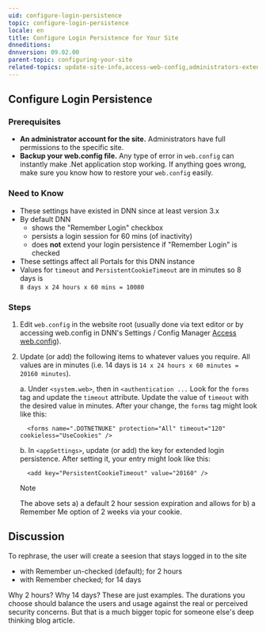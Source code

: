 ```yaml
---
uid: configure-login-persistence
topic: configure-login-persistence
locale: en
title: Configure Login Persistence for Your Site
dnneditions:
dnnversion: 09.02.00
parent-topic: configuring-your-site
related-topics: update-site-info,access-web-config,administrators-extensions-overview
---
```


## Configure Login Persistence

### Prerequisites

- **An administrator account for the site.** Administrators have full permissions to the specific site.
- **Backup your web.config file.** Any type of error in `web.config` can instantly make .Net application stop working. If anything goes wrong, make sure you know how to restore your `web.config` easily.

### Need to Know

- These settings have existed in DNN since at least version 3.x
- By default DNN
  - shows the "Remember Login" checkbox
  - persists a login session for 60 mins (of inactivity)
  - does **not** extend your login persistence if "Remember Login" is checked
- These settings affect all Portals for this DNN instance
- Values for `timeout` and `PersistentCookieTimeout` are in minutes so 8 days is<br>`8 days x 24 hours x 60 mins = 10080`

### Steps

1.  Edit `web.config` in the website root (usually done via text editor or by accessing web.config in DNN's Settings / Config Manager [Access web.config](xref:access-web-config)).

2.  Update (or add) the following items to whatever values you require. All values are in minutes (i.e. 14 days is `14 x 24 hours x 60 minutes = 20160 minutes`).

    a. Under `<system.web>`, then in `<authentication ...` Look for the `forms` tag and update the `timeout` attribute. Update the value of `timeout` with the desired value in minutes. After your change, the `forms` tag might look like this:

    ```
      <forms name=".DOTNETNUKE" protection="All" timeout="120" cookieless="UseCookies" />
    ```

    b. In `<appSettings>`, update (or add) the key for extended login persistence. After setting it, your entry might look like this:

    ```
      <add key="PersistentCookieTimeout" value="20160" />
    ```

    > [!NOTE]
    > The above sets a) a default 2 hour session expiration and allows for b) a Remember Me option of 2 weeks via your cookie.

## Discussion

To rephrase, the user will create a seesion that stays logged in to the site

- with Remember un-checked (default); for 2 hours
- with Remember checked; for 14 days

Why 2 hours? Why 14 days? These are just examples. The durations you choose should balance the users and usage against the real or perceived security concerns. But that is a much bigger topic for someone else's deep thinking blog article.
